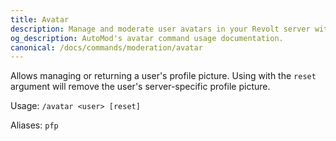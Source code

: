 ```yaml
---
title: Avatar
description: Manage and moderate user avatars in your Revolt server with AutoMod's avatar command. Remove inappropriate profile pictures and maintain server standards.
og_description: AutoMod's avatar command usage documentation.
canonical: /docs/commands/moderation/avatar
---
```


Allows managing or returning a user's profile picture. Using with the `reset` argument will remove the user's server-specific profile picture.

Usage: `/avatar <user> [reset]`

Aliases: `pfp`
